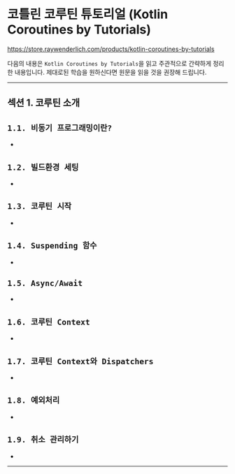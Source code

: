 # 코틀린 코루틴 튜토리얼 (Kotlin Coroutines by Tutorials)

<https://store.raywenderlich.com/products/kotlin-coroutines-by-tutorials>

다음의 내용은 `Kotlin Coroutines by Tutorials`을 읽고 주관적으로 간략하게 정리한 내용입니다. 제대로된 학습을 원하신다면 원문을 읽을 것을 권장해 드립니다.

---

## <b>섹션 1. 코루틴 소개</b>

## `1.1. 비동기 프로그래밍이란?`

* 

## `1.2. 빌드환경 세팅`

* 

## `1.3. 코루틴 시작`

* 

## `1.4. Suspending 함수`

* 

## `1.5. Async/Await`

* 

## `1.6. 코루틴 Context`

* 

## `1.7. 코루틴 Context와 Dispatchers`

* 

## `1.8. 예외처리`

* 

## `1.9. 취소 관리하기`

* 

---